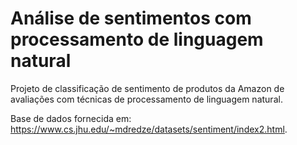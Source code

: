 # Análise de sentimentos com processamento de linguagem natural

Projeto de classificação de sentimento de produtos da Amazon de avaliações com técnicas de processamento de linguagem natural.

Base de dados fornecida em: https://www.cs.jhu.edu/~mdredze/datasets/sentiment/index2.html.
